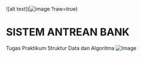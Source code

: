 ![alt text](![image](https://github.com/user-attachments/assets/e2ae6d2c-8553-4826-877e-1c857953d654)
?raw=true)
# SISTEM ANTREAN BANK
Tugas Praktikum Struktur Data dan Algoritma
![Image](https://github.com/user-attachments/assets/c7147d1f-f9db-4cb1-8292-8b96bee71fb6)
